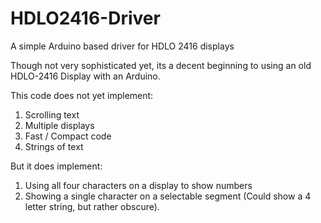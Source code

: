 # HDLO2416-Driver
A simple Arduino based driver for HDLO 2416 displays

Though not very sophisticated yet, its a decent beginning to using an old HDLO-2416 Display with an Arduino.

This code does not yet implement:
  1. Scrolling text
  2. Multiple displays
  3. Fast / Compact code
  4. Strings of text
  
But it does implement:
  1. Using all four characters on a display to show numbers
  2. Showing a single character on a selectable segment (Could show a 4 letter string, but rather obscure).
